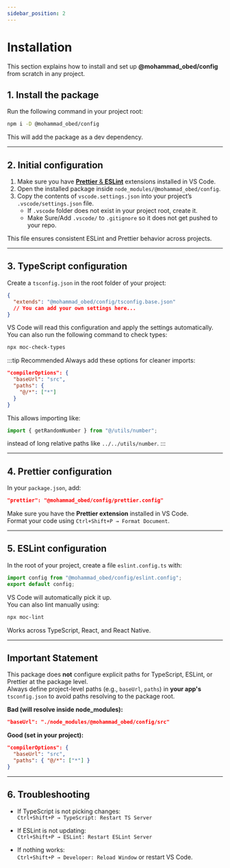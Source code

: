 ```yaml
---
sidebar_position: 2
---
```


# Installation

This section explains how to install and set up **@mohammad_obed/config** from scratch in any project.

## 1. Install the package

Run the following command in your project root:

```bash
npm i -D @mohammad_obed/config
```

This will add the package as a dev dependency.

---

## 2. Initial configuration

1. Make sure you have [**Prettier** & **ESLint**](https://mo-docs-common.netlify.app/docs/installations#install-vscode-extensions) extensions installed in VS Code.
2. Open the installed package inside `node_modules/@mohammad_obed/config`.
3. Copy the contents of `vscode.settings.json` into your project’s `.vscode/settings.json` file.
   - If `.vscode` folder does not exist in your project root, create it.
   - Make Sure/Add `.vscode/` to `.gitignore` so it does not get pushed to your repo.

This file ensures consistent ESLint and Prettier behavior across projects.

---

## 3. TypeScript configuration

Create a `tsconfig.json` in the root folder of your project:

```json
{
  "extends": "@mohammad_obed/config/tsconfig.base.json"
  // You can add your own settings here...
}
```

VS Code will read this configuration and apply the settings automatically.  
You can also run the following command to check types:

```bash
npx moc-check-types
```

:::tip Recommended
Always add these options for cleaner imports:

```json
"compilerOptions": {
  "baseUrl": "src",
  "paths": {
    "@/*": ["*"]
  }
}
```

This allows importing like:

```typescript
import { getRandomNumber } from "@/utils/number";
```

instead of long relative paths like `../../utils/number`.
:::

---

## 4. Prettier configuration

In your `package.json`, add:

```json
"prettier": "@mohammad_obed/config/prettier.config"
```

Make sure you have the **Prettier extension** installed in VS Code.  
Format your code using `Ctrl+Shift+P → Format Document`.

---

## 5. ESLint configuration

In the root of your project, create a file `eslint.config.ts` with:

```typescript
import config from "@mohammad_obed/config/eslint.config";
export default config;
```

VS Code will automatically pick it up.  
You can also lint manually using:

```bash
npx moc-lint
```

Works across TypeScript, React, and React Native.

---

## Important Statement

This package does **not** configure explicit paths for TypeScript, ESLint, or Prettier at the package level.  
Always define project-level paths (e.g., `baseUrl`, `paths`) in **your app's** `tsconfig.json` to avoid paths resolving to the package root.

**Bad (will resolve inside node_modules):**

```json
"baseUrl": "./node_modules/@mohammad_obed/config/src"
```

**Good (set in your project):**

```json
"compilerOptions": {
  "baseUrl": "src",
  "paths": { "@/*": ["*"] }
}
```

---

## 6. Troubleshooting

- If TypeScript is not picking changes:  
  `Ctrl+Shift+P → TypeScript: Restart TS Server`

- If ESLint is not updating:  
  `Ctrl+Shift+P → ESLint: Restart ESLint Server`

- If nothing works:  
  `Ctrl+Shift+P → Developer: Reload Window` or restart VS Code.
